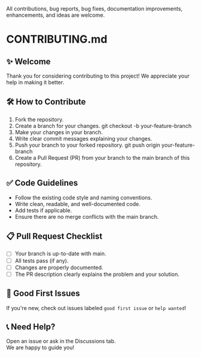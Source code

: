 All contributions, bug reports, bug fixes, documentation improvements, enhancements, and ideas are welcome.

# CONTRIBUTING.md

## ✨ Welcome

Thank you for considering contributing to this project! We appreciate your help in making it better.

## 🛠 How to Contribute

1. Fork the repository.
2. Create a branch for your changes.
    git checkout -b your-feature-branch
3. Make your changes in your branch.
4. Write clear commit messages explaining your changes.
5. Push your branch to your forked repository.
    git push origin your-feature-branch
6. Create a Pull Request (PR) from your branch to the main branch of this repository.

## ✅ Code Guidelines

- Follow the existing code style and naming conventions.
- Write clean, readable, and well-documented code.
- Add tests if applicable.
- Ensure there are no merge conflicts with the main branch.

## 📋 Pull Request Checklist

- [ ] Your branch is up-to-date with main.
- [ ] All tests pass (if any).
- [ ] Changes are properly documented.
- [ ] The PR description clearly explains the problem and your solution.

## 🚀 Good First Issues

If you're new, check out issues labeled `good first issue` or `help wanted`!

## 📞 Need Help?

Open an issue or ask in the Discussions tab.  
We are happy to guide you!
